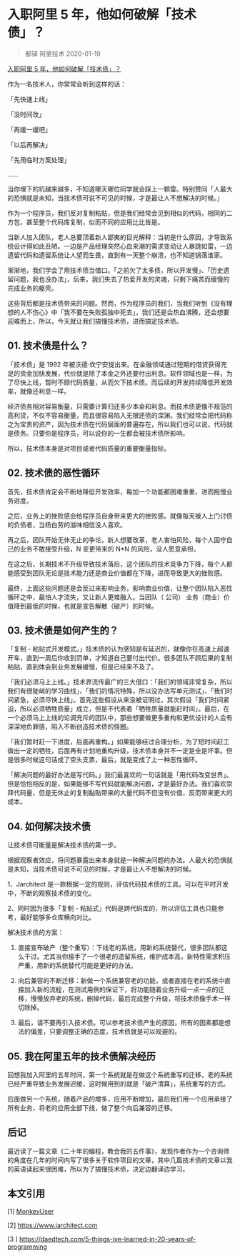 # 入职阿里 5 年，他如何破解「技术债」？
> 都铎 阿里技术 2020-01-19

[入职阿里 5 年，他如何破解「技术债」？](https://mp.weixin.qq.com/s/l5zNJXSb58Y_4wIJZOmu8g)

作为一名技术人，你常常会听到这样的话：

「先快速上线」

「没时间改」

「再缓一缓吧」

「以后再解决」

「先用临时方案处理」

……

当你埋下的坑越来越多，不知道哪天哪位同学就会踩上一颗雷。特别赞同「人最大的恐惧就是未知，当技术债可说不可见的时候，才是最让人不想解决的时候。」

作为一个程序员，我们反对复制粘贴，但是我们经常会见到相似的代码，相同的二方包，甚至整个代码库复制，似而不同的应用比比皆是。

当新人加入团队，老人总要顶着新人鄙夷的目光解释：当初是什么原因，才导致系统设计得如此丑陋。一边是产品经理突然心血来潮的需求变动让人暴跳如雷，一边遗留代码和遗留系统让人望而生畏，直到有一天整个崩溃，也不知道锅落谁家。

渐渐地，我们学会了用技术债当借口。「之前欠了太多债，所以开发慢」、「历史遗留问题，我也没办法」，后来，我们失去了热爱开发的灵魂，只剩下痛苦而缓慢的完成业务的躯壳。

这些背后都是技术债带来的问题。然而，作为程序员的我们，当我们听到《没有理想的人不伤心》中「我不要在失败孤独中死去」，我们还是会热血沸腾，还会想要迎难而上，所以，今天就让我们搞懂技术债，进而搞定技术债。

## 01. 技术债是什么？

「技术债」是 1992 年被沃德·坎宁安提出来。在金融领域通过短期的借贷获得充足的资金加快发展，代价就是除了本金之外还要付出利息。软件领域也是一样，为了尽快上线，暂时不顾代码质量，从而欠下技术债。而后续的开发持续降低开发效率，就像还利息一样。

经济债务相对容易衡量，只需要计算归还多少本金和利息。而技术债更像不规范的高利贷，不仅不容易衡量，而且很容易陷入无限还债的深渊。我们经常会把代码称之为宝贵的资产，因为技术债在代码层面的普遍存在，所以我们也可以说，代码就是债务。只要你是程序员，可以说你的一生都会被技术债所影响。

所以，技术债本身是对项目或者代码质量的重要衡量指标。

## 02. 技术债的恶性循环

首先，技术债肯定会不断地降低开发效率，每加一个功能都困难重重，进而拖慢业务进度。

之后，业务上的挫败感会给程序员自身带来更大的挫败感。就像每天被人上门讨债的负债者，当杨白劳的滋味相信没人喜欢。

再之后，团队开始无休无止的争论，新人想要改革，老人害怕风险，每个人固守自己的业务不敢接受升级，N 变更带来的 N*N 的风险，没人愿意承担。

在这之后，长期技术不升级导致技术落后，这个团队的技术竞争力下降，每个人都能感受到团队无论是技术能力还是商业价值都在下降，进而导致更大的挫败感。

最终，上面这些问题还是会反过来影响业务，影响商业价值，让整个团队陷入恶性循环之中，最怕人才流失，又让新人更难融入。当团队（ 公司） 业务（商业）价值降到最低的时候，也就是宣告解散（破产）的时候。

## 03. 技术债是如何产生的？

「复制 - 粘贴式开发模式。」技术债的认为感知是有延迟的，就像你在高速上超速开车，直到一周后你收到罚单，才知道自己要付出代价。很多团队不顾后果的复制粘贴，直到体会到业务发展缓慢，但是已经来不及了。

「我们必须马上上线。」技术界流传最广的三大借口：「我们的领域非常复杂，所以我们有很陡峭的学习曲线」、「我们的情况特殊，所以没办法写单元测试」、「我们时间紧急，必须尽快上线」。首先这些假设从来没被证明过，其次假设「我们时间紧迫，所以必须牺牲质量」成立，但是不代表着「牺牲质量就能赶时间」。最后，在一个必须马上上线的论调充斥的团队中，那些想要做更多重构和更优设计的人会有深深地负罪感，陷入不断创造技术债的怪圈。

「我们暂时赶一下进度，后面再重构。」如果能够经过合理分析，为了短时间赶工做出一定的牺牲，后面再有计划地重构升级，技术债本身并不一定是全是坏事。但是很多时候这句话成了空头支票，最后，就是变成了上一种恶性循环。

「解决问题的最好办法是写代码。」我们最喜欢的一句话就是「用代码改变世界」。但是恰恰相反的是，如果能够不写代码就能解决问题，才是最好办法。我们喜欢崇拜代码量，但是无休止的复制黏贴带来的大量代码不但没有价值，反而带来更大的成本。

## 04. 如何解决技术债

让技术债可衡量是解决技术债的第一步。

根据观察者效应，将问题暴露出来本身就是一种解决问题的办法。人最大的恐惧就是未知，当技术债可说不可见的时候，才是最让人不想解决的时候。

1、Jarchitect 是一款根据一定的规则，评估代码技术债的工具。可以在平时开发中，不断的观察技术债的变化。

2、同时因为很多「复制 - 粘贴式」代码是跨代码库的，所以评估工具也只能参考，最好能够多仓库横向对比。

解决技术债的方案：

1. 直接宣布破产（整个重写）：下线老的系统，用新的系统替代，很多团队都这么干过。尤其当你接手了一个很老的遗留系统，维护成本高，新特性需求积压严重，用新的系统替代可能是更好的办法。

2. 向后兼容的不断迁移：新做一个系统兼容老的功能，或者直接在老的系统中直接加入新的流程，在测试用例的保证下，将功能随着业务升级一点一点的迁移，慢慢放弃老的系统，删掉代码，最后完成整个升级，将技术债像手术一样切除掉。

3. 最后，请不要再引入技术债。可以参考技术债产生的原因，所有的因素都是想法的偏差，只要调整正确的态度，技术债就是可以规避的。

## 05. 我在阿里五年的技术债解决经历

回想我加入阿里的五年时间，第一个系统就是在做这个系统重写的迁移，老的系统已经严重导致业务发展迟缓，这时候用到的就是「破产清算」，系统重写的方式。

后面做另一个系统，随着产品的增多，应用不断增加，最后我们用一个应用承接了所有业务，将老的应用全部下线，做了整个向后兼容的迁移。

## 后记

最近读了一篇文章《二十年的编程，教会我的五件事》，发现作者作为一个咨询师的角度在几年的时间内写了很多关于软件项目的文章，其中几篇技术债的文章以我的英语读起来很困难，所以为了搞懂技术债，决定边翻译边学习。

## 本文引用

[1] [MonkeyUser](https://www.monkeyuser.com/)

[2] https://www.jarchitect.com

[3 ] https://daedtech.com/5-things-ive-learned-in-20-years-of-programming


